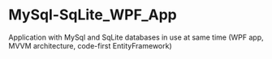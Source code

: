 # MySql-SqLite_WPF_App
Application with MySql and SqLite databases in use at same time (WPF app, MVVM architecture, code-first EntityFramework)
